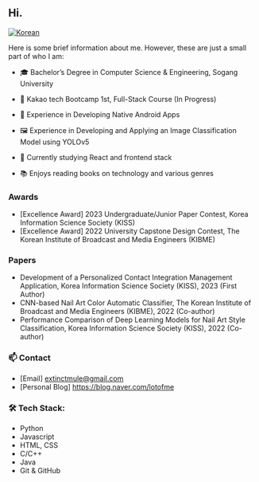 ## Hi.

[![Korean](https://img.shields.io/badge/-Korean-blue)](README.md)

Here is some brief information about me. However, these are just a small part of who I am:

- 🎓 Bachelor’s Degree in Computer Science & Engineering, Sogang University
- 🚀 Kakao tech Bootcamp 1st, Full-Stack Course (In Progress)

- 📱 Experience in Developing Native Android Apps
- 🖼️ Experience in Developing and Applying an Image Classification Model using YOLOv5
- 🌱 Currently studying React and frontend stack
- 📚 Enjoys reading books on technology and various genres

### Awards

- [Excellence Award] 2023 Undergraduate/Junior Paper Contest, Korea Information Science Society (KISS)
- [Excellence Award] 2022 University Capstone Design Contest, The Korean Institute of Broadcast and Media Engineers (KIBME)

### Papers

- Development of a Personalized Contact Integration Management Application, Korea Information Science Society (KISS), 2023 (First Author)
- CNN-based Nail Art Color Automatic Classifier, The Korean Institute of Broadcast and Media Engineers (KIBME), 2022 (Co-author)
- Performance Comparison of Deep Learning Models for Nail Art Style Classification, Korea Information Science Society (KISS), 2022 (Co-author)

### 📫 Contact

- [Email] extinctmule@gmail.com
- [Personal Blog] https://blog.naver.com/lotofme

### 🛠️ Tech Stack:

- Python
- Javascript
- HTML, CSS
- C/C++
- Java
- Git & GitHub
